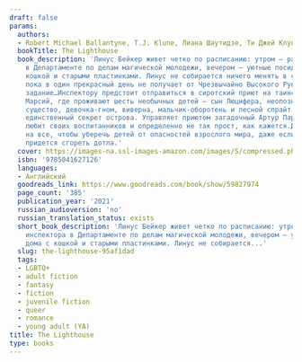 ```yaml
---
draft: false
params:
  authors:
  - Robert Michael Ballantyne, T.J. Klune, Лиана Шаутидзе, Ти Джей Клун
  bookTitle: The Lighthouse
  book_description: 'Линус Бейкер живет четко по расписанию: утром – работа инспектора
    в Департаменте по делам магической молодежи, вечером – уютные посиделки дома с
    кошкой и старыми пластинками. Линус не собирается ничего менять в своей жизни,
    пока в один прекрасный день не получает от Чрезвычайно Высокого Руководства серьезное
    задание…Инспектору предстоит отправиться в сиротский приют на таинственном острове
    Марсий, где проживают шесть необычных детей – сын Люцифера, неопознанное зеленое
    существо, девочка-гном, виверна, мальчик-оборотень и лесной спрайт. Но они не
    единственный секрет острова. Управляет приютом загадочный Артур Парнас, он искренне
    любит своих воспитанников и определенно не так прост, как кажется.Директор готов
    на все, чтобы уберечь детей от опасностей взрослого мира, даже если этом миру
    придется сгореть дотла.'
  cover: https://images-na.ssl-images-amazon.com/images/S/compressed.photo.goodreads.com/books/1639553262i/59827974.jpg
  isbn: '9785041627126'
  languages:
  - Английский
  goodreads_link: https://www.goodreads.com/book/show/59827974
  page_count: '385'
  publication_year: '2021'
  russian_audioversion: 'no'
  russian_translation_status: exists
  short_book_description: 'Линус Бейкер живет четко по расписанию: утром – работа
    инспектора в Департаменте по делам магической молодежи, вечером – уютные посиделки
    дома с кошкой и старыми пластинками. Линус не собирается...'
  slug: the-lighthouse-95af1dad
  tags:
  - LGBTQ+
  - adult fiction
  - fantasy
  - fiction
  - juvenile fiction
  - queer
  - romance
  - young adult (YA)
title: The Lighthouse
type: books
---
```

